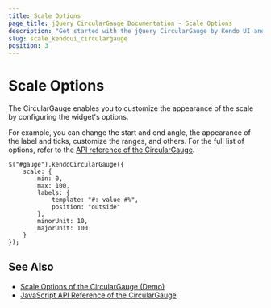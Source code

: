 ```yaml
---
title: Scale Options
page_title: jQuery CircularGauge Documentation - Scale Options
description: "Get started with the jQuery CircularGauge by Kendo UI and customize the options of its scale."
slug: scale_kendoui_circulargauge
position: 3
---
```


# Scale Options

The CircularGauge enables you to customize the appearance of the scale by configuring the widget's options.

For example, you can change the start and end angle, the appearance of the label and ticks, customize the ranges, and others. For the full list of options, refer to the [API reference of the CircularGauge](/api/javascript/dataviz/ui/circulargauge).

    $("#gauge").kendoCircularGauge({
        scale: {
            min: 0,
            max: 100,
            labels: {
                template: "#: value #%",
                position: "outside"
            },
            minorUnit: 10,
            majorUnit: 100
        }
    });

## See Also

* [Scale Options of the CircularGauge (Demo)](https://demos.telerik.com/kendo-ui/circular-gauge/scale-options)
* [JavaScript API Reference of the CircularGauge](/api/javascript/dataviz/ui/circulargauge)

